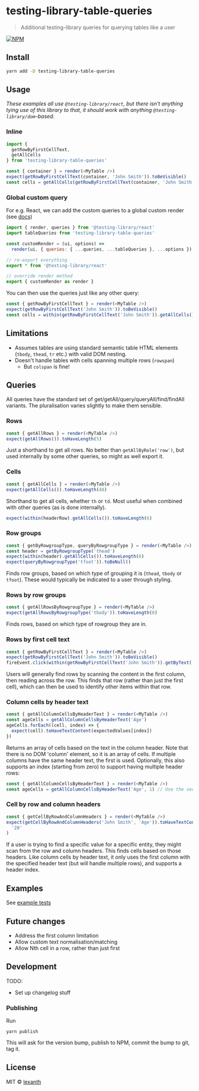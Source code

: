 # testing-library-table-queries

> Additional testing-library queries for querying tables like a user

[![NPM](https://img.shields.io/npm/v/testing-library-table-queries.svg)](https://www.npmjs.com/package/testing-library-table-queries)

## Install

```bash
yarn add -D testing-library-table-queries
```

## Usage

_These examples all use `@testing-library/react`, but there isn't anything tying use of this library to that, it should work with anything `@testing-library/dom`-based._

### Inline

```js
import {
  getRowByFirstCellText,
  getAllCells
} from 'testing-library-table-queries'

const { container } = render(<MyTable />)
expect(getRowByFirstCellText(container, 'John Smith')).toBeVisible()
const cells = getAllCells(getRowByFirstCellText(container, 'John Smith'))
```

### Global custom query

For e.g. React, we can add the custom queries to a global custom render (see [docs](https://testing-library.com/docs/react-testing-library/setup#add-custom-queries))

```js
import { render, queries } from '@testing-library/react'
import tableQueries from 'testing-library-table-queries'

const customRender = (ui, options) =>
  render(ui, { queries: { ...queries, ...tableQueries }, ...options })

// re-export everything
export * from '@testing-library/react'

// override render method
export { customRender as render }
```

You can then use the queries just like any other query:

```js
const { getRowByFirstCellText } = render(<MyTable />)
expect(getRowByFirstCellText('John Smith')).toBeVisible()
const cells = within(getRowByFirstCellText('John Smith')).getAllCells()
```

## Limitations

- Assumes tables are using standard semantic table HTML elements (`tbody`, `thead`, `tr` etc.) with valid DOM nesting.
- Doesn't handle tables with cells spanning multiple rows (`rowspan`)
  - But `colspan` is fine!

## Queries

All queries have the standard set of get/getAll/query/queryAll/find/findAll variants. The pluralisation varies slightly to make them sensible.

### Rows

```js
const { getAllRows } = render(<MyTable />)
expect(getAllRows()).toHaveLength(5)
```

Just a shorthand to get all rows. No better than `getAllByRole('row')`, but used internally by some other queries, so might as well export it.

### Cells

```js
const { getAllCells } = render(<MyTable />)
expect(getAllCells()).toHaveLength(48)
```

Shorthand to get all cells, whether `th` or `td`. Most useful when combined with other queries (as is done internally).

```js
expect(within(headerRow).getAllCells()).toHaveLength(6)
```

### Row groups

```js
const { getByRowgroupType, queryByRowgroupType } = render(<MyTable />)
const header = getByRowgroupType('thead')
expect(within(header).getAllCells()).toHaveLength(6)
expect(queryByRowgroupType('tfoot')).toBeNull()
```

Finds row groups, based on which type of grouping it is (`thead`, `tbody` or `tfoot`). These would typically be indicated to a user through styling.

### Rows by row groups

```js
const { getAllRowsByRowgroupType } = render(<MyTable />)
expect(getAllRowsByRowgroupType('tbody')).toHaveLength(8)
```

Finds rows, based on which type of rowgroup they are in.

### Rows by first cell text

```js
const { getRowByFirstCellText } = render(<MyTable />)
expect(getRowByFirstCellText('John Smith')).toBeVisible()
fireEvent.click(within(getRowByFirstCellText('John Smith')).getByText('Delete'))
```

Users will generally find rows by scanning the content in the first column, then reading across the row. This finds that row (rather than just the first cell), which can then be used to identify other items within that row.

### Column cells by header text

```js
const { getAllColumnCellsByHeaderText } = render(<MyTable />)
const ageCells = getAllColumnCellsByHeaderText('Age')
ageCells.forEach((cell, index) => {
  expect(cell).toHaveTextContent(expectedValues[index])
})
```

Returns an array of cells based on the text in the column header. Note that there is no DOM 'column' element, so it is an array of cells. If multiple columns have the same header text, the first is used. Optionally, this also supports an index (starting from zero) to support having multiple header rows:

```js
const { getAllColumnCellsByHeaderText } = render(<MyTable />)
const ageCells = getAllColumnCellsByHeaderText('Age', 1) // Use the second header row, rather than the first
```

### Cell by row and column headers

```js
const { getCellByRowAndColumnHeaders } = render(<MyTable />)
expect(getCellByRowAndColumnHeaders('John Smith', 'Age')).toHaveTextContent(
  '28'
)
```

If a user is trying to find a specific value for a specific entity, they might scan from the row and column headers. This finds cells based on those headers. Like column cells by header text, it only uses the first column with the specified header text (but will handle multiple rows), and supports a header index.

## Examples

See [example tests](./example/src/SimpleTable.test.js)

## Future changes

- Address the first column limitation
- Allow custom text normalisation/matching
- Allow Nth cell in a row, rather than just first

## Development

TODO:

- Set up changelog stuff

### Publishing

Run

```
yarn publish
```

This will ask for the version bump, publish to NPM, commit the bump to git, tag it.

## License

MIT © [lexanth](https://github.com/lexanth)
